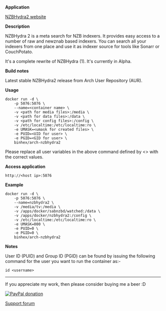 **Application**

[NZBHydra2 website](https://github.com/theotherp/nzbhydra2)

**Description**

NZBHydra 2 is a meta search for NZB indexers. It provides easy access to a number of raw and newznab based indexers. You can search all your indexers from one place and use it as indexer source for tools like Sonarr or CouchPotato.

It's a complete rewrite of NZBHydra (1). It's currently in Alpha.

**Build notes**

Latest stable NZBHydra2 release from Arch User Repository (AUR).

**Usage**
```
docker run -d \
    -p 5076:5076 \
    --name=<container name> \
    -v <path for media files>:/media \
    -v <path for data files>:/data \
    -v <path for config files>:/config \
    -v /etc/localtime:/etc/localtime:ro \
    -e UMASK=<umask for created files> \
    -e PUID=<UID for user> \
    -e PGID=<GID for user> \
    binhex/arch-nzbhydra2
```

Please replace all user variables in the above command defined by <> with the correct values.

**Access application**

`http://<host ip>:5076`

**Example**
```
docker run -d \
    -p 5076:5076 \
    --name=nzbhydra2 \
    -v /media/tv:/media \
    -v /apps/docker/sabnzbd/watched:/data \
    -v /apps/docker/nzbhydra2:/config \
    -v /etc/localtime:/etc/localtime:ro \
    -e UMASK=000 \
    -e PUID=0 \
    -e PGID=0 \
    binhex/arch-nzbhydra2
```

**Notes**

User ID (PUID) and Group ID (PGID) can be found by issuing the following command for the user you want to run the container as:-

```
id <username>
```
___
If you appreciate my work, then please consider buying me a beer  :D

[![PayPal donation](https://www.paypal.com/en_US/i/btn/btn_donate_SM.gif)](https://www.paypal.com/cgi-bin/webscr?cmd=_s-xclick&hosted_button_id=MM5E27UX6AUU4)

[Support forum](https://lime-technology.com/forums/topic/64638-support-binhex-nzbhydra2/)
